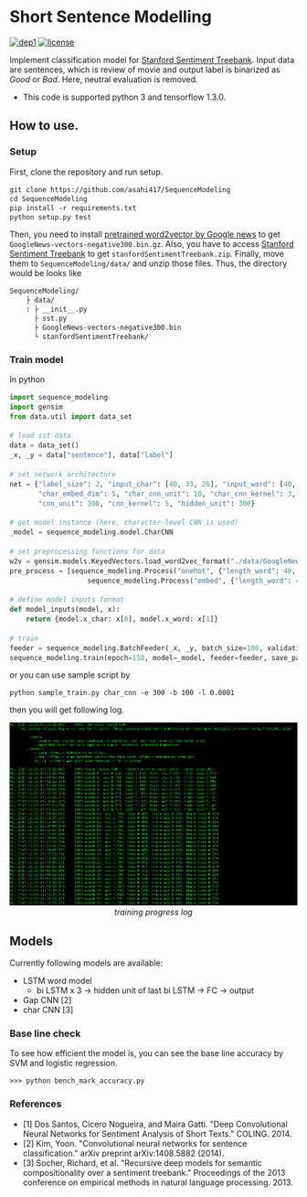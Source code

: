 # Short Sentence Modelling
[![dep1](https://img.shields.io/badge/Tensorflow-1.3+-blue.svg)](https://www.tensorflow.org/)
[![license](https://img.shields.io/badge/License-MIT-brightgreen.svg)](https://github.com/asahi417/SequenceModeling/blob/master/LICENSE)

Implement classification model for [Stanford Sentiment Treebank](https://nlp.stanford.edu/sentiment/index.html).
Input data are sentences, which is review of movie and output label is binarized as *Good* or *Bad*.
Here, neutral evaluation is removed.

- This code is supported python 3 and tensorflow 1.3.0.

## How to use.
### Setup
First, clone the repository and run setup.

```
git clone https://github.com/asahi417/SequenceModeling 
cd SequenceModeling
pip install -r requirements.txt
python setup.py test
```

Then, you need to install [pretrained word2vector by Google news](https://drive.google.com/uc?id=0B7XkCwpI5KDYNlNUTTlSS21pQmM&export=download)
to get `GoogleNews-vectors-negative300.bin.gz`.
Also, you have to access [Stanford Sentiment Treebank](https://nlp.stanford.edu/sentiment/index.html)
to get `stanfordSentimentTreebank.zip`. Finally, move them to `SequenceModeling/data/`
and unzip those files. 
Thus, the directory would be looks like
```
SequenceModeling/
    ├ data/
    : ├ __init__.py
      ├ sst.py
      ├ GoogleNews-vectors-negative300.bin
      └ stanfordSentimentTreebank/
``` 


### Train model
In python
```python
import sequence_modeling
import gensim
from data.util import data_set
  
# load sst data
data = data_set()
_x, _y = data["sentence"], data["label"]
  
# set network architecture
net = {"label_size": 2, "input_char": [40, 33, 26], "input_word": [40, 300],
       "char_embed_dim": 5, "char_cnn_unit": 10, "char_cnn_kernel": 3, "word_embed_dim": 30,
       "cnn_unit": 300, "cnn_kernel": 5, "hidden_unit": 300}
  
# get model instance (here, character-level CNN is used)
_model = sequence_modeling.model.CharCNN
  
# set preprocessing functions for data
w2v = gensim.models.KeyedVectors.load_word2vec_format("./data/GoogleNews-vectors-negative300.bin", binary=True)
pre_process = [sequence_modeling.Process("onehot", {"length_word": 40, "length_char": 33}), 
                   sequence_modeling.Process("embed", {"length_word": 40, "dim": w2v.vector_size, "model": w2v})]
  
# define model inputs format 
def model_inputs(model, x):
    return {model.x_char: x[0], model.x_word: x[1]}
  
# train
feeder = sequence_modeling.BatchFeeder(_x, _y, batch_size=100, validation=0.2, process=pre_process)
sequence_modeling.train(epoch=150, model=_model, feeder=feeder, save_path="./", model_inputs=model_inputs)
```

or you can use sample script by 
```
python sample_train.py char_cnn -e 300 -b 100 -l 0.0001
```
then you will get following log.
<p align="center">
  <img src="./img/learning.png" width="900">
  <br><i> training progress log</i>
</p>

## Models
Currently following models are available:
- LSTM word model
    - bi LSTM x 3 -> hidden unit of last bi LSTM -> FC -> output
- Gap CNN [2]
- char CNN [3]

### Base line check
To see how efficient the model is, you can see the base line accuracy by SVM and logistic regression.
```
>>> python bench_mark_accuracy.py 
```


### References
- [1] Dos Santos, Cícero Nogueira, and Maira Gatti. "Deep Convolutional Neural Networks for Sentiment Analysis of Short Texts." COLING. 2014.
- [2] Kim, Yoon. "Convolutional neural networks for sentence classification." arXiv preprint arXiv:1408.5882 (2014).
- [3] Socher, Richard, et al. "Recursive deep models for semantic compositionality over a sentiment treebank." Proceedings of the 2013 conference on empirical methods in natural language processing. 2013.